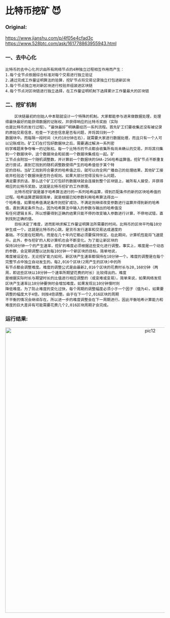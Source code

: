 # 比特币挖矿 :smiling_imp:
### Original:<br>
https://www.jianshu.com/p/4f05e4cfad3c<br>
https://www.528btc.com/ask/161778863955943.html
### 一、去中心化
    比特币的去中心化共识由所有网络节点的4种独立过程相互作用而产生：
    1.每个全节点依据综合标准对每个交易进行独立验证
    2.通过完成工作量证明算法的验算，挖矿节点将交易记录独立打包进新区块
    3.每个节点独立地对新区块进行校验并组装进区块链
    4.每个节点对区块链进行独立选择，在工作量证明机制下选择累计工作量最大的区块链
### 二、挖矿机制
        区块链最初的创始人中本聪就设计一个特殊的机制。大家都能参与进来做数据处理，处理得最快最好的能获得数据的记账权，并获得响应的比特币奖励（实际
    也是比特币的发行过程）。“最快最好”明确要经历一系列流程。首先矿工们要收集还没有被记录的原始交易信息，检查一下这些信息是否有问题，并将其归到一个
    数据块中。而每隔一段时间（大约10分钟左右），就需要大家进行数据处理，而且只有一个人可以记账成功。矿工们在打包好数据块之后，需要通过解决一系列密
    码学难题来争夺唯一的记账权。每一个比特币的节点都会收集所有尚未确认的交易，并将其归集到一个数据块中，这个数据块会和前面一个数据块集成在一起。矿
    工节点会附加一个随机调整数，并计算前一个数据块的SHA-256哈希运算值。挖矿节点不断重复进行尝试，直到它找到的随机调整数使得产生的哈希值低于某个特
    定的目标。当矿工找到符合要求的哈希值之后，就可以向全网广播自己的处理结果，其他矿工接收并检验这个数据块是否符合规则。如果大部分觉得没有什么问题，
    满足要求的话，那么这个矿工打包好的数据块就会连接到整个区块链上，被所有人接受，并获得相应的比特币奖励，这就是比特币挖矿的工作原理。
        比特币挖矿就是基于哈希算法进行的一系列哈希运算，得到匹配条件的新的区块哈希值的过程。哈希运算逻辑很简单，就是根据已知参数利用哈希算法得出一
    个哈希值，如果哈希值满足条件则挖矿成功，不满足则继续改变参数进行运算并得到新的哈希值，直到满足条件为止。因为哈希算法中输入的参数与输出的哈希值没
    有任何逻辑关系，所以想要得到正确的结果只能不停的改变输入参数进行计算，不停地试错，直到找到正确的值。
        目标决定了难度，进而影响求解工作量证明算法所需要的时间。比特币的区块平均每10分钟生成一个。这就是比特币的心跳，是货币发行速率和交易达成速度的
    基础。不仅是在短期内，而是在几十年内它都必须要保持恒定。在此期间，计算机性能将飞速提升。此外，参与挖矿的人和计算机也会不断变化。为了能让新区块的
    保持10分钟一个的产生速率，挖矿的难度必须根据这些变化进行调整。事实上，难度是一个动态的参数，会定期调整以达到每10分钟一个新区块的目标。简单地说，
    难度被设定在，无论挖矿能力如何，新区块产生速率都保持在10分钟一个。难度的调整是在每个完整节点中独立自动发生的。每2,016个区块(2周产生的区块)中的所
    有节点都会调整难度。难度的调整公式是由最新2,016个区块的花费时长与20,160分钟（两周，即这些区块以10分钟一个速率所期望花费的时长）比较得出的。难度
    是根据实际时长与期望时长的比值进行相应调整的（或变难或变易）。简单来说，如果网络发现区块产生速率比10分钟要快时会增加难度。如果发现比10分钟慢时则
    降低难度。为了防止难度的变化过快，每个周期的调整幅度必须小于一个因子（值为4）。如果要调整的幅度大于4倍，则按4倍调整。由于在下一个2,016区块的周期
    不平衡的情况会继续存在，所以进一步的难度调整会在下一周期进行。因此平衡哈希计算能力和难度的巨大差异有可能需要花费几个2,016区块周期才会完成。
### 运行结果:
  <div align=center>
  <img width="900" alt="pic12" src="https://user-images.githubusercontent.com/109841017/181906062-b42d8689-fdd3-46a8-9f93-e40960037379.png">
  </div>
